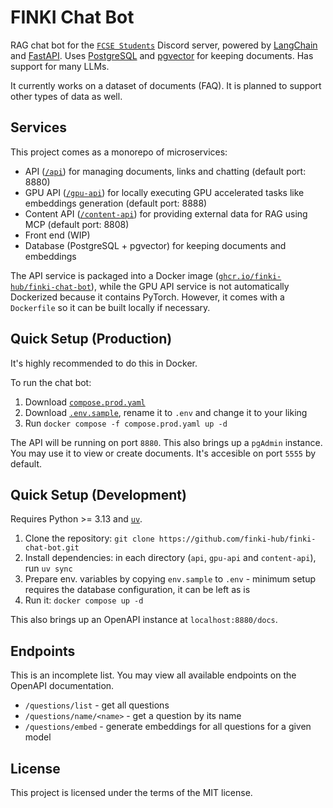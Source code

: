 # FINKI Chat Bot

RAG chat bot for the [`FCSE Students`](https://discord.gg/finki-studenti-810997107376914444) Discord server, powered by [LangChain](https://github.com/langchain-ai/langchain) and [FastAPI](https://github.com/fastapi/fastapi). Uses [PostgreSQL](https://github.com/postgres/postgres) and [pgvector](https://github.com/pgvector/pgvector) for keeping documents. Has support for many LLMs.

It currently works on a dataset of documents (FAQ). It is planned to support other types of data as well.

## Services

This project comes as a monorepo of microservices:

- API ([`/api`](/api)) for managing documents, links and chatting (default port: 8880)
- GPU API ([`/gpu-api`](/gpu-api)) for locally executing GPU accelerated tasks like embeddings generation (default port: 8888)
- Content API ([`/content-api`](/content-api/)) for providing external data for RAG using MCP (default port: 8808)
- Front end (WIP)
- Database (PostgreSQL + pgvector) for keeping documents and embeddings

The API service is packaged into a Docker image ([`ghcr.io/finki-hub/finki-chat-bot`](https://github.com/finki-hub/finki-chat-bot/pkgs/container/finki-chat-bot)), while the GPU API service is not automatically Dockerized because it contains PyTorch. However, it comes with a `Dockerfile` so it can be built locally if necessary.

## Quick Setup (Production)

It's highly recommended to do this in Docker.

To run the chat bot:

1. Download [`compose.prod.yaml`](./compose.prod.yaml)
2. Download [`.env.sample`](.env.sample), rename it to `.env` and change it to your liking
3. Run `docker compose -f compose.prod.yaml up -d`

The API will be running on port `8880`. This also brings up a `pgAdmin` instance. You may use it to view or create documents. It's accesible on port `5555` by default.

## Quick Setup (Development)

Requires Python >= 3.13 and [`uv`](https://github.com/astral-sh/uv).

1. Clone the repository: `git clone https://github.com/finki-hub/finki-chat-bot.git`
2. Install dependencies: in each directory (`api`, `gpu-api` and `content-api`), run `uv sync`
3. Prepare env. variables by copying `env.sample` to `.env` - minimum setup requires the database configuration, it can be left as is
4. Run it: `docker compose up -d`

This also brings up an OpenAPI instance at `localhost:8880/docs`.

## Endpoints

This is an incomplete list. You may view all available endpoints on the OpenAPI documentation.

- `/questions/list` - get all questions
- `/questions/name/<name>` - get a question by its name
- `/questions/embed` - generate embeddings for all questions for a given model

## License

This project is licensed under the terms of the MIT license.
